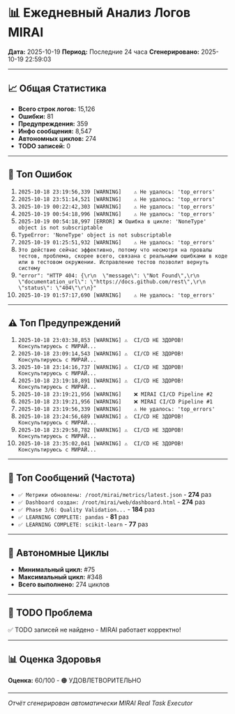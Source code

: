 # 📊 Ежедневный Анализ Логов MIRAI

**Дата:** 2025-10-19
**Период:** Последние 24 часа
**Сгенерировано:** 2025-10-19 22:59:03

---

## 📈 Общая Статистика

- **Всего строк логов:** 15,126
- **Ошибки:** 81
- **Предупреждения:** 359
- **Инфо сообщения:** 8,547
- **Автономных циклов:** 274
- **TODO записей:** 0

---

## 🔴 Топ Ошибок

1. `2025-10-18 23:19:56,339 [WARNING]    ⚠️ Не удалось: 'top_errors'`
2. `2025-10-18 23:51:14,521 [WARNING]    ⚠️ Не удалось: 'top_errors'`
3. `2025-10-19 00:22:42,303 [WARNING]    ⚠️ Не удалось: 'top_errors'`
4. `2025-10-19 00:54:18,996 [WARNING]    ⚠️ Не удалось: 'top_errors'`
5. `2025-10-19 00:54:18,997 [ERROR] ❌ Ошибка в цикле: 'NoneType' object is not subscriptable`
6. `TypeError: 'NoneType' object is not subscriptable`
7. `2025-10-19 01:25:51,932 [WARNING]    ⚠️ Не удалось: 'top_errors'`
8. `Это действие сейчас эффективно, потому что несмотря на провалы тестов, проблема, скорее всего, связана с реальными ошибками в коде или в тестовом окружении. Исправление тестов позволит вернуть систему`
9. `"error": "HTTP 404: {\r\n  \"message\": \"Not Found\",\r\n  \"documentation_url\": \"https://docs.github.com/rest\",\r\n  \"status\": \"404\"\r\n}"`
10. `2025-10-19 01:57:17,690 [WARNING]    ⚠️ Не удалось: 'top_errors'`

---

## ⚠️ Топ Предупреждений

1. `2025-10-18 23:03:38,853 [WARNING] ⚠️  CI/CD НЕ ЗДОРОВ! Консультируюсь с МИРАЙ...`
2. `2025-10-18 23:09:14,543 [WARNING] ⚠️  CI/CD НЕ ЗДОРОВ! Консультируюсь с МИРАЙ...`
3. `2025-10-18 23:14:16,737 [WARNING] ⚠️  CI/CD НЕ ЗДОРОВ! Консультируюсь с МИРАЙ...`
4. `2025-10-18 23:19:18,891 [WARNING] ⚠️  CI/CD НЕ ЗДОРОВ! Консультируюсь с МИРАЙ...`
5. `2025-10-18 23:19:21,956 [WARNING]    ❌ MIRAI CI/CD Pipeline #2`
6. `2025-10-18 23:19:21,956 [WARNING]    ❌ MIRAI CI/CD Pipeline #1`
7. `2025-10-18 23:19:56,339 [WARNING]    ⚠️ Не удалось: 'top_errors'`
8. `2025-10-18 23:24:56,689 [WARNING] ⚠️  CI/CD НЕ ЗДОРОВ! Консультируюсь с МИРАЙ...`
9. `2025-10-18 23:29:58,782 [WARNING] ⚠️  CI/CD НЕ ЗДОРОВ! Консультируюсь с МИРАЙ...`
10. `2025-10-18 23:35:02,041 [WARNING] ⚠️  CI/CD НЕ ЗДОРОВ! Консультируюсь с МИРАЙ...`

---

## 💬 Топ Сообщений (Частота)

- `✅ Метрики обновлены: /root/mirai/metrics/latest.json` - **274** раз
- `✅ Dashboard создан: /root/mirai/web/dashboard.html` - **274** раз
- `✅ Phase 3/6: Quality Validation...` - **184** раз
- `✅ LEARNING COMPLETE: pandas` - **81** раз
- `✅ LEARNING COMPLETE: scikit-learn` - **77** раз

---

## 🔄 Автономные Циклы

- **Минимальный цикл:** #75
- **Максимальный цикл:** #348
- **Всего выполнено:** 274 циклов

---

## 🚨 TODO Проблема

✅ TODO записей не найдено - MIRAI работает корректно!

---

## 📊 Оценка Здоровья

**Оценка:** 60/100 - 🟠 УДОВЛЕТВОРИТЕЛЬНО

---

*Отчёт сгенерирован автоматически MIRAI Real Task Executor*
